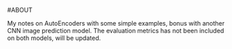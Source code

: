 #ABOUT

My notes on AutoEncoders with some simple examples, bonus with another CNN 
image prediction model. The evaluation metrics has not been included on both 
models, will be updated.
